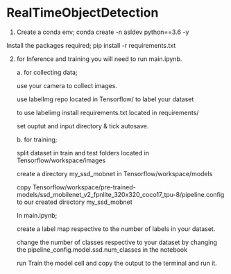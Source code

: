 # RealTimeObjectDetection

1. Create a conda env;
  conda create -n asldev python==3.6 -y
  
  
Install the packages required;
  pip install -r requirements.txt
  
  
2. for Inference and training you will need to run main.ipynb.


    a. for collecting data;

      use your camera to collect images.
  
      use labelImg repo located in Tensorflow/ to label your dataset 
  
      to use labelimg install requirements.txt located in requirements/
  
      set ouptut and input directory & tick autosave.
  
  
    b. for training;

      split dataset in train and test folders located in Tensorflow/workspace/images
  
      create a directory my_ssd_mobnet in Tensorflow/workspace/models
  
      copy Tensorflow/workspace/pre-trained-models/ssd_mobilenet_v2_fpnlite_320x320_coco17_tpu-8/pipeline.config to our   created directory my_ssd_mobnet
  
  
    In main.ipynb;
  
      create a label map respective to the number of labels in your dataset.
    
      change the number of classes respective to your dataset by changing the pipeline_config.model.ssd.num_classes in the notebook
    
      run Train the model cell and copy the output to the terminal and run it.
    
    
  
  
